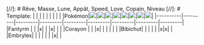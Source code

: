 [//]: # Rêve, Masse, Lune, Appât, Speed, Love, Copain, Niveau
[//]: # Template: | | | | | | | | |
|Pokémon|![](https://www.pokepedia.fr/images/b/b3/R%C3%AAve_Ball.png)|![](https://www.pokepedia.fr/images/8/8e/Masse_Ball.png)|![](https://www.pokepedia.fr/images/d/df/Lune_Ball.png)|![](https://www.pokepedia.fr/images/8/80/App%C3%A2t_Ball.png)|![](https://www.pokepedia.fr/images/0/03/Speed_Ball.png)|![](https://www.pokepedia.fr/images/0/0d/Love_Ball.png)|![](https://www.pokepedia.fr/images/c/c9/Copain_Ball.png)|![](https://www.pokepedia.fr/images/9/9d/Niveau_Ball.png)|
|----------|---------|---------|---------|---------|---------|---------|---------|---------|
|Fantyrm | | |x| | |x| | |
|Corayon | | |x| | | | | |
|Bibichut| | | | | |x|x| |
|Embrylex| | | | | | |x| |

